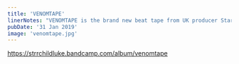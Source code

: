 ```yaml
---
title: 'VENOMTAPE'
linerNotes: "VENOMTAPE is the brand new beat tape from UK producer Starchildluke. It comes as part of a new series from the beat maker called #RoadToSwitch, where all proceeds will go towards a fund to get him a Nintendo Switch. VENOMTAPE is comprised of rock samples from the ages and some current numbers, in a similar vein to Madlib’s Rock Konducta project. “Venom is my favourite supervillain not called DOOM and I wanted to show my love in the best way I could: through music.” – Starchildluke"
pubDate: '31 Jan 2019'
image: 'venomtape.jpg'
---
```


https://strrchildluke.bandcamp.com/album/venomtape
